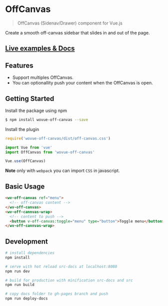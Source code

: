# OffCanvas

> OffCanvas (Sidenav/Drawer) component for Vue.js

Create a smooth off-canvas sidebar that slides in and out of the page.

## [Live examples & Docs](https://wovue.github.io/off-canvas)

## Features

* Support multiples OffCanvas.
* You can optionallity push your content when the OffCanvas is open.

## Getting Started

Install the package using npm

```sh
$ npm install wovue-off-canvas --save
```

Install the plugin

```js
require('wovue-off-canvas/dist/off-canvas.css')

import Vue from 'vue'
import OffCanvas from 'wovue-off-canvas'

Vue.use(OffCanvas)
```

**Note** only with `webpack` you can import `CSS` in javascript.

## Basic Usage

```html
<wv-off-canvas ref="menu">
  <!-- off-canvas content -->
</wv-off-canvas>
<wv-off-cannvas-wrap>
  <!-- content to push -->
  <button v-off-canvas:toggle="menu" type="button">Toggle menu</button>
</wv-off-cannvas-wrap>
```

## Development

``` bash
# install dependencies
npm install

# serve with hot reload src-docs at localhost:8080
npm run dev

# build for production with minification src-docs and src
npm run build

# copy docs folder to gh-pages branch and push
npm run deploy-docs
```
